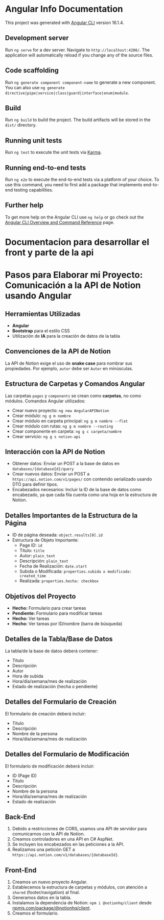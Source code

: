 # Angular Info Documentation

This project was generated with [Angular CLI](https://github.com/angular/angular-cli) version 16.1.4.

## Development server

Run `ng serve` for a dev server. Navigate to `http://localhost:4200/`. The application will automatically reload if you change any of the source files.

## Code scaffolding

Run `ng generate component component-name` to generate a new component. You can also use `ng generate directive|pipe|service|class|guard|interface|enum|module`.

## Build

Run `ng build` to build the project. The build artifacts will be stored in the `dist/` directory.

## Running unit tests

Run `ng test` to execute the unit tests via [Karma](https://karma-runner.github.io).

## Running end-to-end tests

Run `ng e2e` to execute the end-to-end tests via a platform of your choice. To use this command, you need to first add a package that implements end-to-end testing capabilities.

## Further help

To get more help on the Angular CLI use `ng help` or go check out the [Angular CLI Overview and Command Reference](https://angular.io/cli) page.

# Documentacion para desarrollar el front y parte de la api
# Pasos para Elaborar mi Proyecto: Comunicación a la API de Notion usando Angular

## Herramientas Utilizadas
- **Angular**
- **Bootstrap** para el estilo CSS
- Utilización de **IA** para la creación de datos de la tabla

## Convenciones de la API de Notion
La API de Notion exige el uso de **snake case** para nombrar sus propiedades. Por ejemplo, `autor` debe ser `Autor` en minúsculas.

## Estructura de Carpetas y Comandos Angular
Las carpetas `pages` y `components` se crean como **carpetas**, no como módulos.
Comandos Angular utilizados:
- Crear nuevo proyecto: `ng new AngularAPINotion`
- Crear módulo: `ng g m nombre`
- Crear módulo en carpeta principal: `ng g m nombre --flat`
- Crear módulo con rutas: `ng g m nombre --routing`
- Crear componente en carpeta: `ng g c carpeta/nombre`
- Crear servicio: `ng g s notion-api`

## Interacción con la API de Notion
- Obtener datos: Enviar un POST a la base de datos en `databases/{databaseId}/query`
- Crear nuevos datos: Enviar un POST a `https://api.notion.com/v1/pages/` con contenido serializado usando DTO para definir tipos.
- Encabezados necesarios: Incluir la ID de la base de datos como encabezado, ya que cada fila cuenta como una hoja en la estructura de Notion.

## Detalles Importantes de la Estructura de la Página
- ID de página deseada: `object.results[0].id`
- Estructura de Objeto Importante:
  - Page ID: `id`
  - Título: `title`
  - Autor: `plain_text`
  - Descripción: `plain_text`
  - Fecha de Realización: `date.start`
  - Subida o Modificada: `properties.subida o modificada: created_time`
  - Realizada: `properties.hecha: checkbox`

## Objetivos del Proyecto
- **Hecho:** Formulario para crear tareas
- **Pendiente:** Formulario para modificar tareas
- **Hecho:** Ver tareas
- **Hecho:** Ver tareas por ID/nombre (barra de búsqueda)

## Detalles de la Tabla/Base de Datos
La tabla/de la base de datos deberá contener:
- Título
- Descripción
- Autor
- Hora de subida
- Hora/día/semana/mes de realización
- Estado de realización (hecha o pendiente)

## Detalles del Formulario de Creación
El formulario de creación deberá incluir:
- Título
- Descripción
- Nombre de la persona
- Hora/día/semana/mes de realización

## Detalles del Formulario de Modificación
El formulario de modificación deberá incluir:
- ID (Page ID)
- Título
- Descripción
- Nombre de la persona
- Hora/día/semana/mes de realización
- Estado de realización

## Back-End
1. Debido a restricciones de CORS, usamos una API de servidor para comunicarnos con la API de Notion.
2. Creamos controladores en una API en C# AspNet.
3. Se incluyen los encabezados en las peticiones a la API.
4. Realizamos una petición GET a `https://api.notion.com/v1/databases/{databaseId}`.

## Front-End
1. Creamos un nuevo proyecto Angular.
2. Establecemos la estructura de carpetas y módulos, con atención a `shared` (footer/navigation) al final.
3. Generamos datos en la tabla.
4. Instalamos la dependencia de Notion: `npm i @notionhq/client` desde [npmjs.com/package/@notionhq/client](https://www.npmjs.com/package/@notionhq/client).
5. Creamos el formulario.

